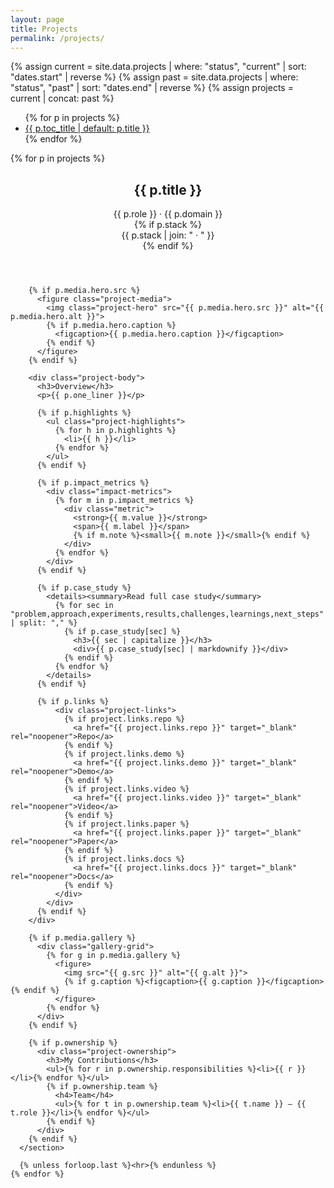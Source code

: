 ```yaml
---
layout: page
title: Projects
permalink: /projects/
---
```


{% assign current = site.data.projects | where: "status", "current" | sort: "dates.start" | reverse %}
{% assign past    = site.data.projects | where: "status", "past"    | sort: "dates.end"   | reverse %}
{% assign projects = current | concat: past %}

<div class="projects-layout">
  <aside class="toc">
    <nav aria-label="Projects table of contents">
      <ul>
        {% for p in projects %}
          <li><a id="toc-{{ p.key }}" href="#{{ p.key }}">{{ p.toc_title | default: p.title }}</a></li>
        {% endfor %}
      </ul>
    </nav>
  </aside>

  <main class="projects-main">
    {% for p in projects %}
      <section class="project-section anchor-target" id="{{ p.key }}">
        <header class="project-header">
          <h2>{{ p.title }}</h2>
          <div class="project-meta">
            <span>{{ p.role }}</span> · <span>{{ p.domain }}</span>
          </div>
          {% if p.stack %}
            <div class="project-stack">{{ p.stack | join: " · " }}</div>
          {% endif %}
        </header>

        {% if p.media.hero.src %}
          <figure class="project-media">
            <img class="project-hero" src="{{ p.media.hero.src }}" alt="{{ p.media.hero.alt }}">
            {% if p.media.hero.caption %}
              <figcaption>{{ p.media.hero.caption }}</figcaption>
            {% endif %}
          </figure>
        {% endif %}

        <div class="project-body">
          <h3>Overview</h3>
          <p>{{ p.one_liner }}</p>

          {% if p.highlights %}
            <ul class="project-highlights">
              {% for h in p.highlights %}
                <li>{{ h }}</li>
              {% endfor %}
            </ul>
          {% endif %}

          {% if p.impact_metrics %}
            <div class="impact-metrics">
              {% for m in p.impact_metrics %}
                <div class="metric">
                  <strong>{{ m.value }}</strong>
                  <span>{{ m.label }}</span>
                  {% if m.note %}<small>{{ m.note }}</small>{% endif %}
                </div>
              {% endfor %}
            </div>
          {% endif %}

          {% if p.case_study %}
            <details><summary>Read full case study</summary>
              {% for sec in "problem,approach,experiments,results,challenges,learnings,next_steps" | split: "," %}
                {% if p.case_study[sec] %}
                  <h3>{{ sec | capitalize }}</h3>
                  <div>{{ p.case_study[sec] | markdownify }}</div>
                {% endif %}
              {% endfor %}
            </details>
          {% endif %}

          {% if p.links %}
              <div class="project-links">
                {% if project.links.repo %}
                  <a href="{{ project.links.repo }}" target="_blank" rel="noopener">Repo</a>
                {% endif %}
                {% if project.links.demo %}
                  <a href="{{ project.links.demo }}" target="_blank" rel="noopener">Demo</a>
                {% endif %}
                {% if project.links.video %}
                  <a href="{{ project.links.video }}" target="_blank" rel="noopener">Video</a>
                {% endif %}
                {% if project.links.paper %}
                  <a href="{{ project.links.paper }}" target="_blank" rel="noopener">Paper</a>
                {% endif %}
                {% if project.links.docs %}
                  <a href="{{ project.links.docs }}" target="_blank" rel="noopener">Docs</a>
                {% endif %}
              </div>
            </div>
          {% endif %}
        </div>

        {% if p.media.gallery %}
          <div class="gallery-grid">
            {% for g in p.media.gallery %}
              <figure>
                <img src="{{ g.src }}" alt="{{ g.alt }}">
                {% if g.caption %}<figcaption>{{ g.caption }}</figcaption>{% endif %}
              </figure>
            {% endfor %}
          </div>
        {% endif %}

        {% if p.ownership %}
          <div class="project-ownership">
            <h3>My Contributions</h3>
            <ul>{% for r in p.ownership.responsibilities %}<li>{{ r }}</li>{% endfor %}</ul>
            {% if p.ownership.team %}
              <h4>Team</h4>
              <ul>{% for t in p.ownership.team %}<li>{{ t.name }} — {{ t.role }}</li>{% endfor %}</ul>
            {% endif %}
          </div>
        {% endif %}
      </section>

      {% unless forloop.last %}<hr>{% endunless %}
    {% endfor %}
  </main>
</div>
